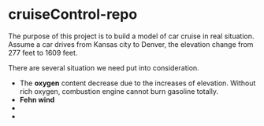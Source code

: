 # cruiseControl-repo

The purpose of this project is to build a model of car cruise in real situation. Assume a car drives from Kansas city to Denver, the elevation change from 277 feet to 1609 feet. 

There are several situation we need put into consideration. 
* The **oxygen** content decrease due to the increases of elevation. Without rich oxygen, combustion engine cannot burn gasoline totally.
* **Fehn wind**
*
*
